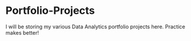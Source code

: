 # Portfolio-Projects
I will be storing my various Data Analytics portfolio projects here. Practice makes better!
